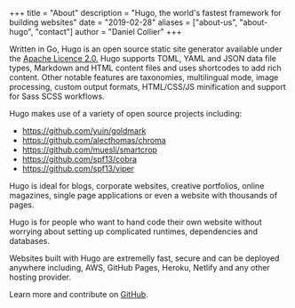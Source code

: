 +++
title = "About"
description = "Hugo, the world's fastest framework for building websites"
date = "2019-02-28"
aliases = ["about-us", "about-hugo", "contact"]
author = "Daniel Collier"
+++

Written in Go, Hugo is an open source static site generator available under the [Apache Licence 2.0.](https://github.com/gohugoio/hugo/blob/master/LICENSE) Hugo supports TOML, YAML and JSON data file types, Markdown and HTML content files and uses shortcodes to add rich content. Other notable features are taxonomies, multilingual mode, image processing, custom output formats, HTML/CSS/JS minification and support for Sass SCSS workflows.

Hugo makes use of a variety of open source projects including:

- https://github.com/yuin/goldmark
- https://github.com/alecthomas/chroma
- https://github.com/muesli/smartcrop
- https://github.com/spf13/cobra
- https://github.com/spf13/viper

Hugo is ideal for blogs, corporate websites, creative portfolios, online magazines, single page applications or even a website with thousands of pages.

Hugo is for people who want to hand code their own website without worrying about setting up complicated runtimes, dependencies and databases.

Websites built with Hugo are extremelly fast, secure and can be deployed anywhere including, AWS, GitHub Pages, Heroku, Netlify and any other hosting provider.

Learn more and contribute on [GitHub](https://github.com/gohugoio).